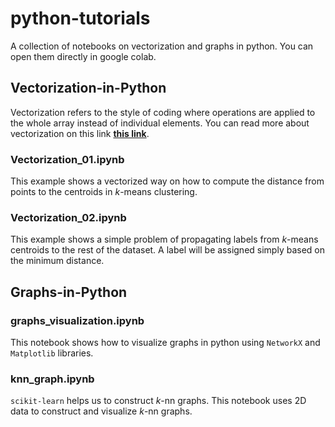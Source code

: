 # python-tutorials
A collection of notebooks on vectorization and graphs in python. You can open them directly in google colab.

## Vectorization-in-Python
Vectorization refers to the style of coding where operations are applied to the whole array instead of individual elements. You can read more about vectorization on this link __[this link](https://en.wikipedia.org/wiki/Array_programming)__.

### Vectorization_01.ipynb
This example shows a vectorized way on how to compute the distance from points to the centroids in $k$-means clustering.

### Vectorization_02.ipynb
This example shows a simple problem of propagating labels from $k$-means centroids to the rest of the dataset. A label will be assigned simply based on the minimum distance.

## Graphs-in-Python

### graphs_visualization.ipynb
This notebook shows how to visualize graphs in python using `NetworkX` and `Matplotlib` libraries.

### knn_graph.ipynb
`scikit-learn` helps us to construct $k$-nn graphs. This notebook uses 2D data to construct and visualize $k$-nn graphs.
